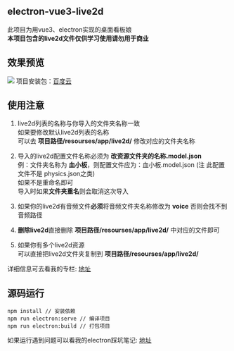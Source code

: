 ## electron-vue3-live2d
此项目为用vue3、electron实现的桌面看板娘  
**本项目包含的live2d文件仅供学习使用请勿用于商业**
## 效果预览
![](https://cdn.jsdelivr.net/gh/q-mona/mona@latest/images/electron-live2d.gif)
项目安装包：[百度云]()

## 使用注意
1. live2d列表的名称与你导入的文件夹名称一致     
   如果要修改默认live2d列表的名称   
   可以去 **项目路径/resourses/app/live2d/** 修改对应的文件夹名称      
   
2. 导入的live2d配置文件名称必须为 **改资源文件夹的名称.model.json**   
   例：文件夹名称为 **血小板**，则配置文件应为：血小板.model.json (注 此配置文件不是 physics.json之类)  
   如果不是重命名即可  
   导入时如果**文件夹重名**则会取消这次导入
   
3. 如果你的live2d有音频文件**必须**将音频文件夹名称修改为 **voice** 否则会找不到音频路径

4. **删除live2d**直接删除 **项目路径/resourses/app/live2d/** 中对应的文件即可  

5. 如果你有多个live2d资源  
   可以直接把live2d文件夹复制到 **项目路径/resourses/app/live2d/**   

详细信息可去看我的专栏: [地址]()

## 源码运行
```
npm install // 安装依赖
npm run electron:serve // 编译项目
npm run electron:build // 打包项目
```
如果运行遇到问题可以看我的electron踩坑笔记: [地址]()





